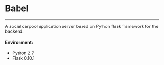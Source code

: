 Babel
================
------------------------
A social carpool application server based on Python flask framework for the backend.

#### Environment:
- Python 2.7
- Flask 0.10.1


